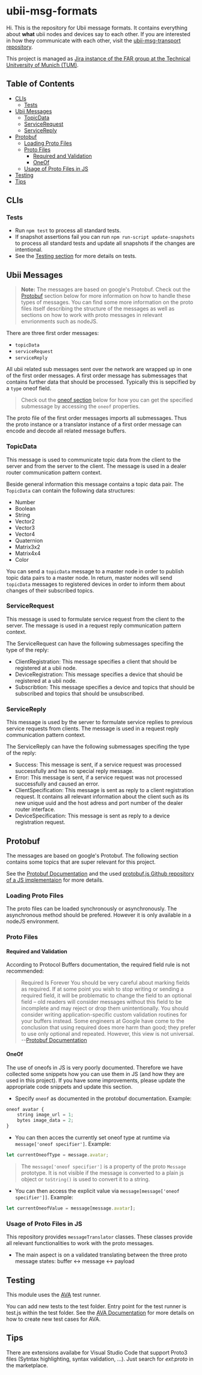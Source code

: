 # ubii-msg-formats  <!-- omit in toc -->

Hi. This is the repository for Ubii message formats. It contains everything about **what** ubii nodes and devices say to each other.
If you are interested in how they communicate with each other, visit the [ubii-msg-transport repository](https://gitlab.lrz.de/IN-FAR/Ubi-Interact/ubii-msg-transport).

This project is managed as [Jira instance of the FAR group at the Technical Unitversity of Munich (TUM)](https://jira.far.in.tum.de/).

## Table of Contents  <!-- omit in toc -->

- [CLIs](#clis)
    - [Tests](#tests)
- [Ubii Messages](#ubii-messages)
    - [TopicData](#topicdata)
    - [ServiceRequest](#servicerequest)
    - [ServiceReply](#servicereply)
- [Protobuf](#protobuf)
    - [Loading Proto Files](#loading-proto-files)
    - [Proto Files](#proto-files)
        - [Required and Validation](#required-and-validation)
        - [OneOf](#oneof)
    - [Usage of Proto Files in JS](#usage-of-proto-files-in-js)
- [Testing](#testing)
- [Tips](#tips)

## CLIs

### Tests

- Run `npm test` to process all standard tests.
- If snapshot assertions fail you can run `npm run-script update-snapshots` to process all standard tests and update all snapshots if the changes are intentional.
- See the [Testing section](#testing) for more details on tests.

## Ubii Messages

> **Note:** The messages are based on google's Protobuf. Check out the [Protobuf](#protobuf) section below for more information on how to handle these types of messages.
> You can find some more information on the proto files itself describing the structure of the messages as well as sections on how to work with proto messages in relevant envrionments such as nodeJS.

There are three first order messages:

- `topicData`
- `serviceRequest`
- `serviceReply`

All ubii related sub messages sent over the network are wrapped up in one of the first order messages. A first order message has submessages that contains further data that should be processed. Typically this is sepcified by a `type` oneof field.

> Check out the [oneof section](#oneof) below for how you can get the specified submessage by accessing the `oneof` properties.

The proto file of the first order messages imports all submessages. Thus the proto instance or a translator instance of a first order message can encode and decode all related message buffers.

### TopicData

This message is used to communicate topic data from the client to the server and from the server to the client. The message is used in a dealer router communication pattern context.

Beside general information this message contains a topic data pair. The `TopicData` can contain the following data structures:

- Number
- Boolean
- String
- Vector2
- Vector3
- Vector4
- Quaternion
- Matrix3x2
- Matrix4x4
- Color

You can send a `topicData` message to a master node in order to publish topic data pairs to a master node.
In return, master nodes will send `topicData` messages to registered devices in order to inform them about changes of their subscribed topics.

### ServiceRequest

This message is used to formulate service request from the client to the server. The message is used in a request reply communication pattern context.

The ServiceRequest can have the following submessages specifing the type of the reply:

- ClientRegistration: This message specifies a client that should be registered at a ubii node.
- DeviceRegistration: This message specifies a device that should be registered at a ubii node.
- Subscribtion: This message specifies a device and topics that should be subscribed and topics that should be unsubscribed.

### ServiceReply

This message is used by the server to formulate service replies to previous service requests from clients. The message is used in a request reply communication pattern context.

The ServiceReply can have the following submessages specifing the type of the reply:

- Success: This message is sent, if a service request was processed successfully and has no special reply message.
- Error: This message is sent, if a service request was not processed successfully and caused an error.
- ClientSpecification: This message is sent as reply to a client registration request. It contains all relevant information about the client such as its new unique uuid and the host adress and port number of the dealer router interface.
- DeviceSpecification: This message is sent as reply to a device registration request.

## Protobuf

The messages are based on google's Protobuf. The following section contains some topics that are super relevant for this project.

See the [Protobuf Documentation](https://developers.google.com/protocol-buffers/) and the used [protobuf.js Github repository of a JS implementaion](https://github.com/dcodeIO/ProtoBuf.js/) for more details.

### Loading Proto Files

The proto files can be loaded synchronously or asynchronously. The asynchronous method should be prefered. However it is only available in a nodeJS environment.

### Proto Files

#### Required and Validation

According to Protocol Buffers documentation, the required field rule is not recommended:

>Required Is Forever You should be very careful about marking fields as required. If at some point you wish to stop writing or sending a required field, it will be problematic to change the field to an optional field – old readers will consider messages without this field to be incomplete and may reject or drop them unintentionally. You should consider writing application-specific custom validation routines for your buffers instead. Some engineers at Google have come to the conclusion that using required does more harm than good; they prefer to use only optional and repeated. However, this view is not universal. --[Protobuf Documentation](https://developers.google.com/protocol-buffers/docs/proto)

#### OneOf

The use of oneofs in JS is very poorly documented. Therefore we have collected some snippets how you can use them in JS (and how they are used in this project).
If you have some improvements, please update the appropriate code snippets and update this section.

- Specify `oneof` as documented in the protobuf documentation. Example:

```js
oneof avatar {
    string image_url = 1;
    bytes image_data = 2;
}
```

- You can then acces the currently set oneof type at runtime via `message['oneof specifier']`. Example:

```js
let currentOneofType = message.avatar;
```

> The `message['oneof specifier']` is a property of the proto `Message` prototype. It is not visible if the message is converted to a plain js object or `toString()` is used to convert it to a string.

- You can then access the explicit value via `message[message['oneof specifier']]`. Example:

```js
let currentOneofValue = message[message.avatar];
```

### Usage of Proto Files in JS

This repository provides `messageTranslator` classes. These classes provide all relevant functionalities to work with the proto messages.

- The main aspect is on a validated translating between the three proto message states: buffer <-> message <-> payload

## Testing

This module uses the [AVA](https://github.com/avajs/ava) test runner.

You can add new tests to the test folder. Entry point for the test runner is test.js within the test folder. See the [AVA Documentation](https://github.com/avajs/ava#contents) for more details on how to create new test cases for AVA.

## Tips

There are extensions availabe for Visual Studio Code that support Proto3 files (Sytntax highlighting, syntax validation, ...). Just search for *ext:proto* in the marketplace.
